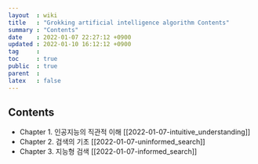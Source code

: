 ```yaml
---
layout  : wiki
title   : "Grokking artificial intelligence algorithm Contents" 
summary : "Contents"
date    : 2022-01-07 22:27:12 +0900
updated : 2022-01-10 16:12:12 +0900
tag     : 
toc     : true
public  : true
parent  : 
latex   : false
---
```


## Contents
  * Chapter 1. 인공지능의 직관적 이해 [[2022-01-07-intuitive_understanding]]
  * Chapter 2. 검색의 기초 [[2022-01-07-uninformed_search]]
  * Chapter 3. 지능형 검색 [[2022-01-07-informed_search]]
